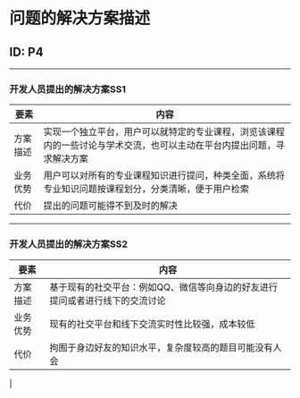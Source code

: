 # 问题的解决方案描述

## ID: P4

---

### 开发人员提出的解决方案SS1

| 要素 | 内容 |
| --- | --- |
| 方案描述 | 实现一个独立平台，用户可以就特定的专业课程，浏览该课程内的一些讨论与学术交流，也可以主动在平台内提出问题，寻求解决方案 |
| 业务优势 | 用户可以对所有的专业课程知识进行提问，种类全面，系统将专业知识问题按课程划分，分类清晰，便于用户检索|
| 代价 | 提出的问题可能得不到及时的解决 |

---

### 开发人员提出的解决方案SS2

| 要素 | 内容 |
| --- | --- |
| 方案描述 | 基于现有的社交平台：例如QQ、微信等向身边的好友进行提问或者进行线下的交流讨论 |
| 业务优势 | 现有的社交平台和线下交流实时性比较强，成本较低 |
| 代价 | 拘囿于身边好友的知识水平，复杂度较高的题目可能没有人会 |

